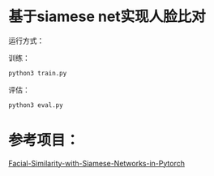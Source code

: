# 基于siamese net实现人脸比对
运行方式：

训练：
```bash
python3 train.py
```

评估：
```bash
python3 eval.py
```

# 参考项目：
[Facial-Similarity-with-Siamese-Networks-in-Pytorch](https://github.com/harveyslash/Facial-Similarity-with-Siamese-Networks-in-Pytorch)
